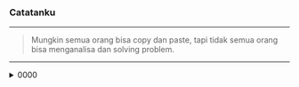 ### Catatanku
* * *
> Mungkin semua orang bisa copy dan paste, tapi tidak semua orang bisa menganalisa dan solving problem.

* * *
<details><summary>0000</summary>
<p>
    
### Step mengganti Dns dengan menggunakan wmic (sudah di coba di windows 7 sp1)
    
    ```wmic nicconfig where (IPEnabled=TRUE) call SetDNSServerSearchOrder ()```
    
    ```wmic nicconfig where (IPEnabled=TRUE) call SetDNSServerSearchOrder ("8.8.8.8", "8.8.4.4")```
    
</p>
</details>

